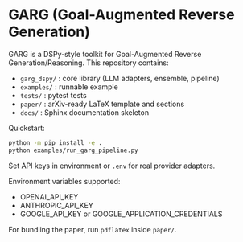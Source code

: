 # GARG (Goal-Augmented Reverse Generation)

GARG is a DSPy-style toolkit for Goal-Augmented Reverse Generation/Reasoning. This repository contains:

- `garg_dspy/` : core library (LLM adapters, ensemble, pipeline)
- `examples/` : runnable example
- `tests/` : pytest tests
- `paper/` : arXiv-ready LaTeX template and sections
- `docs/` : Sphinx documentation skeleton

Quickstart:

```bash
python -m pip install -e .
python examples/run_garg_pipeline.py
```

Set API keys in environment or `.env` for real provider adapters.

Environment variables supported:
- OPENAI_API_KEY
- ANTHROPIC_API_KEY
- GOOGLE_API_KEY or GOOGLE_APPLICATION_CREDENTIALS

For bundling the paper, run `pdflatex` inside `paper/`.
